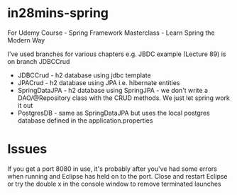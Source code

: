 # in28mins-spring
For Udemy Course - Spring Framework Masterclass - Learn Spring the Modern Way

I've used branches for various chapters e.g. JBDC example (Lecture 89) is on branch JDBCCrud

- JDBCCrud - h2 database using jdbc template
- JPACrud - h2 database using JPA i.e. hibernate entities
- SpringDataJPA - h2 database using SpringJPA - we don't write a DAO/@Repository class with the CRUD methods. We just let spring work it out
- PostgresDB - same as SpringDataJPA but uses the local postgres database defined in the application.properties
  
# Issues
If you get a port 8080 in use, it's probably after you've had some errors when running and Eclipse has held on to the port.
Close and restart Eclipse or try the double x in the console window to remove terminated launches  
